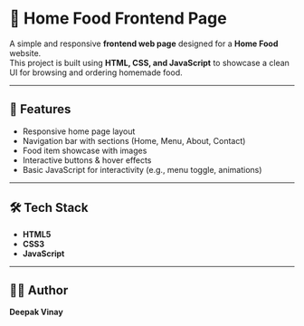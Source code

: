 # 🍲 Home Food Frontend Page

A simple and responsive **frontend web page** designed for a **Home Food** website.  
This project is built using **HTML, CSS, and JavaScript** to showcase a clean UI for browsing and ordering homemade food.

---

## 🚀 Features
- Responsive home page layout  
- Navigation bar with sections (Home, Menu, About, Contact)  
- Food item showcase with images  
- Interactive buttons & hover effects  
- Basic JavaScript for interactivity (e.g., menu toggle, animations)  

---

## 🛠️ Tech Stack
- **HTML5**  
- **CSS3**   
- **JavaScript**  

---

## 👨‍💻 Author

**Deepak Vinay**  
